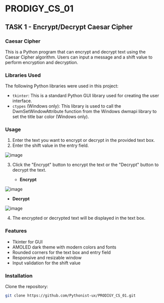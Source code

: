 # PRODIGY_CS_01

## TASK 1 - Encrypt/Decrypt Caesar Cipher

### Caesar Cipher

This is a Python program that can encrypt and decrypt text using the Caesar Cipher algorithm. Users can input a message and a shift value to perform encryption and decryption.

### Libraries Used

The following Python libraries were used in this project:

- `tkinter`: This is a standard Python GUI library used for creating the user interface.
- `ctypes` (Windows only): This library is used to call the DwmSetWindowAttribute function from the Windows dwmapi library to set the title bar color (Windows only).

### Usage

1. Enter the text you want to encrypt or decrypt in the provided text box.
2. Enter the shift value in the entry field.

![image](https://github.com/CaptHarsh/PRODIGY_CS_01/assets/117205669/87ecc11e-fac5-4901-ae56-3cc57b84032e)


3. Click the "Encrypt" button to encrypt the text or the "Decrypt" button to decrypt the text.

   - **Encrypt**

  ![image](https://github.com/CaptHarsh/PRODIGY_CS_01/assets/117205669/eca35e46-6c5b-4cd9-be88-53382dcf0c47)

   - **Decrypt**

   ![image](https://github.com/CaptHarsh/PRODIGY_CS_01/assets/117205669/5e335adb-846c-4c96-a864-7f7e1911e9e8)

4. The encrypted or decrypted text will be displayed in the text box.

### Features

- Tkinter for GUI
- AMOLED dark theme with modern colors and fonts
- Rounded corners for the text box and entry field
- Responsive and resizable window
- Input validation for the shift value

### Installation

Clone the repository:

```bash
git clone https://github.com/Pythonist-ux/PRODIGY_CS_01.git

